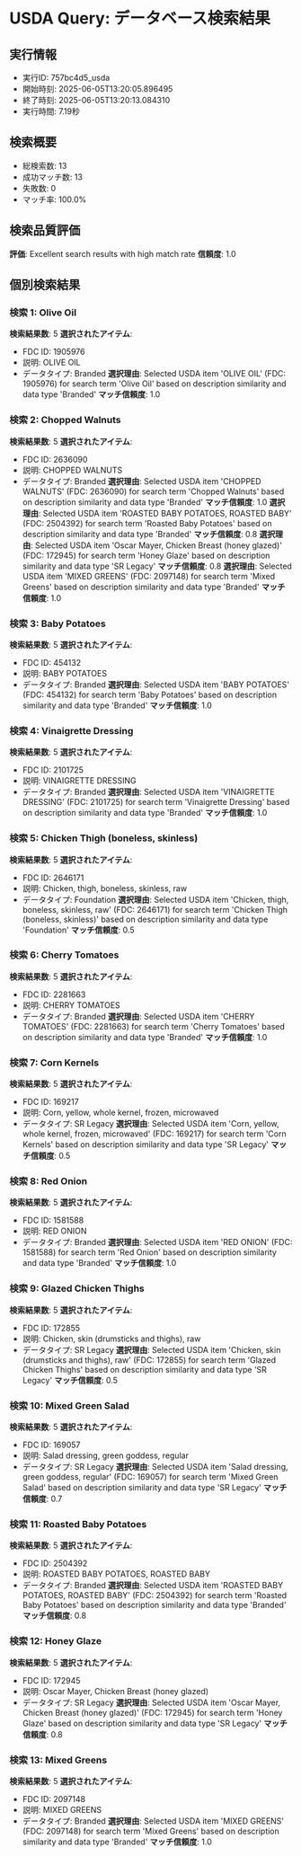 # USDA Query: データベース検索結果

## 実行情報
- 実行ID: 757bc4d5_usda
- 開始時刻: 2025-06-05T13:20:05.896495
- 終了時刻: 2025-06-05T13:20:13.084310
- 実行時間: 7.19秒

## 検索概要

- 総検索数: 13
- 成功マッチ数: 13
- 失敗数: 0
- マッチ率: 100.0%

## 検索品質評価

**評価**: Excellent search results with high match rate
**信頼度**: 1.0

## 個別検索結果

### 検索 1: Olive Oil

**検索結果数**: 5
**選択されたアイテム**:
- FDC ID: 1905976
- 説明: OLIVE OIL
- データタイプ: Branded
**選択理由**: Selected USDA item 'OLIVE OIL' (FDC: 1905976) for search term 'Olive Oil' based on description similarity and data type 'Branded'
**マッチ信頼度**: 1.0

### 検索 2: Chopped Walnuts

**検索結果数**: 5
**選択されたアイテム**:
- FDC ID: 2636090
- 説明: CHOPPED WALNUTS
- データタイプ: Branded
**選択理由**: Selected USDA item 'CHOPPED WALNUTS' (FDC: 2636090) for search term 'Chopped Walnuts' based on description similarity and data type 'Branded'
**マッチ信頼度**: 1.0
**選択理由**: Selected USDA item 'ROASTED BABY POTATOES, ROASTED BABY' (FDC: 2504392) for search term 'Roasted Baby Potatoes' based on description similarity and data type 'Branded'
**マッチ信頼度**: 0.8
**選択理由**: Selected USDA item 'Oscar Mayer, Chicken Breast (honey glazed)' (FDC: 172945) for search term 'Honey Glaze' based on description similarity and data type 'SR Legacy'
**マッチ信頼度**: 0.8
**選択理由**: Selected USDA item 'MIXED GREENS' (FDC: 2097148) for search term 'Mixed Greens' based on description similarity and data type 'Branded'
**マッチ信頼度**: 1.0

### 検索 3: Baby Potatoes

**検索結果数**: 5
**選択されたアイテム**:
- FDC ID: 454132
- 説明: BABY POTATOES
- データタイプ: Branded
**選択理由**: Selected USDA item 'BABY POTATOES' (FDC: 454132) for search term 'Baby Potatoes' based on description similarity and data type 'Branded'
**マッチ信頼度**: 1.0

### 検索 4: Vinaigrette Dressing

**検索結果数**: 5
**選択されたアイテム**:
- FDC ID: 2101725
- 説明: VINAIGRETTE DRESSING
- データタイプ: Branded
**選択理由**: Selected USDA item 'VINAIGRETTE DRESSING' (FDC: 2101725) for search term 'Vinaigrette Dressing' based on description similarity and data type 'Branded'
**マッチ信頼度**: 1.0

### 検索 5: Chicken Thigh (boneless, skinless)

**検索結果数**: 5
**選択されたアイテム**:
- FDC ID: 2646171
- 説明: Chicken, thigh, boneless, skinless, raw
- データタイプ: Foundation
**選択理由**: Selected USDA item 'Chicken, thigh, boneless, skinless, raw' (FDC: 2646171) for search term 'Chicken Thigh (boneless, skinless)' based on description similarity and data type 'Foundation'
**マッチ信頼度**: 0.5

### 検索 6: Cherry Tomatoes

**検索結果数**: 5
**選択されたアイテム**:
- FDC ID: 2281663
- 説明: CHERRY TOMATOES
- データタイプ: Branded
**選択理由**: Selected USDA item 'CHERRY TOMATOES' (FDC: 2281663) for search term 'Cherry Tomatoes' based on description similarity and data type 'Branded'
**マッチ信頼度**: 1.0

### 検索 7: Corn Kernels

**検索結果数**: 5
**選択されたアイテム**:
- FDC ID: 169217
- 説明: Corn, yellow, whole kernel, frozen, microwaved
- データタイプ: SR Legacy
**選択理由**: Selected USDA item 'Corn, yellow, whole kernel, frozen, microwaved' (FDC: 169217) for search term 'Corn Kernels' based on description similarity and data type 'SR Legacy'
**マッチ信頼度**: 0.5

### 検索 8: Red Onion

**検索結果数**: 5
**選択されたアイテム**:
- FDC ID: 1581588
- 説明: RED ONION
- データタイプ: Branded
**選択理由**: Selected USDA item 'RED ONION' (FDC: 1581588) for search term 'Red Onion' based on description similarity and data type 'Branded'
**マッチ信頼度**: 1.0

### 検索 9: Glazed Chicken Thighs

**検索結果数**: 5
**選択されたアイテム**:
- FDC ID: 172855
- 説明: Chicken, skin (drumsticks and thighs), raw
- データタイプ: SR Legacy
**選択理由**: Selected USDA item 'Chicken, skin (drumsticks and thighs), raw' (FDC: 172855) for search term 'Glazed Chicken Thighs' based on description similarity and data type 'SR Legacy'
**マッチ信頼度**: 0.5

### 検索 10: Mixed Green Salad

**検索結果数**: 5
**選択されたアイテム**:
- FDC ID: 169057
- 説明: Salad dressing, green goddess, regular
- データタイプ: SR Legacy
**選択理由**: Selected USDA item 'Salad dressing, green goddess, regular' (FDC: 169057) for search term 'Mixed Green Salad' based on description similarity and data type 'SR Legacy'
**マッチ信頼度**: 0.7

### 検索 11: Roasted Baby Potatoes

**検索結果数**: 5
**選択されたアイテム**:
- FDC ID: 2504392
- 説明: ROASTED BABY POTATOES, ROASTED BABY
- データタイプ: Branded
**選択理由**: Selected USDA item 'ROASTED BABY POTATOES, ROASTED BABY' (FDC: 2504392) for search term 'Roasted Baby Potatoes' based on description similarity and data type 'Branded'
**マッチ信頼度**: 0.8

### 検索 12: Honey Glaze

**検索結果数**: 5
**選択されたアイテム**:
- FDC ID: 172945
- 説明: Oscar Mayer, Chicken Breast (honey glazed)
- データタイプ: SR Legacy
**選択理由**: Selected USDA item 'Oscar Mayer, Chicken Breast (honey glazed)' (FDC: 172945) for search term 'Honey Glaze' based on description similarity and data type 'SR Legacy'
**マッチ信頼度**: 0.8

### 検索 13: Mixed Greens

**検索結果数**: 5
**選択されたアイテム**:
- FDC ID: 2097148
- 説明: MIXED GREENS
- データタイプ: Branded
**選択理由**: Selected USDA item 'MIXED GREENS' (FDC: 2097148) for search term 'Mixed Greens' based on description similarity and data type 'Branded'
**マッチ信頼度**: 1.0


